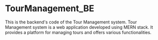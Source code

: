 ﻿# TourManagement_BE
This is the backend's code of the Tour Management system. Tour Management system is a web application developed using MERN stack. It provides a platform for managing tours and offers various functionalities.
